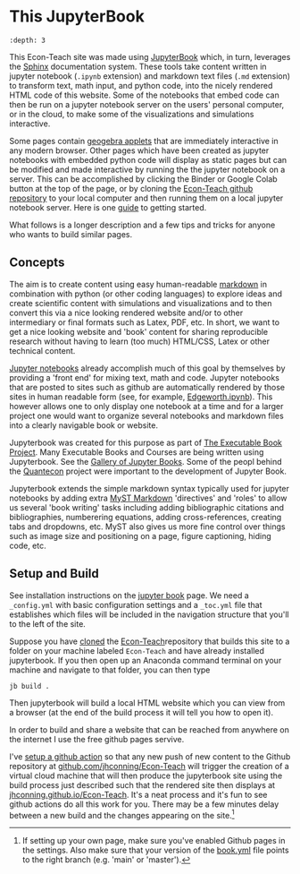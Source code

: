 # This JupyterBook

```{contents}
:depth: 3
```

This Econ-Teach site was made using [JupyterBook](https://jupyterbook.org/intro.html) which, in turn, leverages the [Sphinx](https://www.sphinx-doc.org/en/master/) documentation system.  These tools take content written in jupyter notebook (`.ipynb` extension) and markdown text files (`.md` extension) to transform text, math input, and python code, into the nicely rendered HTML code of this website.  Some of the notebooks that embed code can then be run on a jupyter notebook server on the users' personal computer, or in the cloud, to make some of the visualizations and simulations interactive.

Some pages contain [geogebra applets](https://geogebra.org) that are immediately interactive in any modern browser.   Other pages which have been created as jupyter notebooks with embedded  python code will display as static pages but can be modified and made interactive by running the the jupyter notebook on a server.  This can be accomplished by clicking the Binder or Google Colab button at the top of the page, or by cloning the [Econ-Teach github repository](https://github.com/jhconning/Econ-Teach) to your local computer and then running them on a local jupyter notebook server.  Here is one [guide](https://www.dataquest.io/blog/jupyter-notebook-tutorial/) to getting started. 

What follows is a longer description and a few tips and tricks for anyone who wants to build similar pages.


## Concepts

The aim is to create content using easy human-readable [markdown](https://www.markdownguide.org/getting-started/) in combination with python (or other coding languages) to explore ideas and create scientific content with simulations and visualizations and to then convert this via a nice looking rendered website and/or to other intermediary or final formats such as Latex, PDF, etc.  In short, we want to get a nice looking website and 'book' content for sharing reproducible research without having to learn (too much) HTML/CSS, Latex or other technical content.

[Jupyter notebooks](https://jupyter.org/) already accomplish much of this goal by themselves by providing a 'front end' for mixing text, math and code.  Jupyter notebooks that are posted to sites such as github are automatically rendered by those sites in human readable form (see, for example, [Edgeworth.ipynb](https://github.com/jhconning/Econ-Teach/blob/master/notebooks/trade/Edgeworth.ipynb)).  This however allows one to only display one notebook at a time and for a larger project one would want to organize several notebooks and markdown files into a clearly navigable book or website.
 
Jupyterbook was created for this purpose as part of [The Executable Book Project](https://executablebooks.org/en/latest/).  Many Executable Books and Courses are being written using Jupyterbook. See the [Gallery of Jupyter Books](https://executablebooks.org/en/latest/gallery.html).  Some of the peopl behind the [Quantecon](https://quantecon.org/) project were important to the development of Jupyter Book.

Jupyterbook extends the simple markdown syntax typically used for jupyter notebooks by adding extra [MyST Markdown](https://jupyterbook.org/content/myst.html) 'directives' and 'roles' to allow us several 'book writing' tasks including adding bibliographic citations and bibliographies, numberering equations, adding cross-references, creating tabs and dropdowns, etc. MyST also gives us more fine control over things such as image size and positioning on a page, figure captioning, hiding code, etc.

## Setup and Build

See installation instructions on the [jupyter book](https://jupyterbook.org/) page.  We need a `_config.yml` with basic configuration settings and a `_toc.yml` file that establishes which files will be included in the navigation structure that you'll to the left of the site.

Suppose you have [cloned](https://docs.github.com/en/repositories/creating-and-managing-repositories/cloning-a-repository) the [Econ-Teach](https://github.com/jhconning/Econ-Teach)repository that builds this site to a folder on your machine labeled `Econ-Teach` and have already installed jupyterbook.  If you then open up an Anaconda command terminal on your machine and navigate to that folder, you can then type

`jb build .`

Then jupyterbook will build a local HTML website which you can view from a browser (at the end of the build process it will tell you how to open it).  

In order to build and share a website that can be reached from anywhere on the internet I use the free github pages servive. 

I've [setup a github action](https://jupyterbook.org/publish/gh-pages.html#automatically-host-your-book-with-github-actions) so that any new push of new content to the Github repository at [github.com/jhconning/Econ-Teach](https://github.com/jhconning/Econ-Teach) will trigger the creation of a virtual cloud machine that will then produce the jupyterbook site using the build process just described such that the rendered site then displays at [jhconning.github.io/Econ-Teach](https://jhconning.github.io/Econ-Teach).  It's a neat process and it's fun to see github actions do all this work for you.  There may be a few minutes delay between a new build and the changes appearing on the site.[^1]



[^1]: If setting up your own page, make sure you've enabled Github pages in the settings.  Also make sure that your version of the [book.yml](https://github.com/jhconning/Econ-Teach/blob/master/.github/workflows/book.yml) file points to the right branch (e.g. 'main' or 'master').